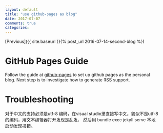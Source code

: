 ```yaml
---
layout: default
title: "use github-pages as blog"
date: 2017-07-07
comments: true
categories:
---
```


[Previous]({{ site.baseurl }}{% post_url 2016-07-14-second-blog %})

# GitHub Pages Guide

Follow the guide at [github-pages](https://pages.github.com/) to set up github pages as the personal blog.
Next step is to investigate how to generate RSS support.

# Troubleshooting
对于中文的支持必须是utf-8 编码，在visual studio里直接写中文，貌似不是utf-8的编码，用文本编辑器打开发现是乱发， 然后用
bundle exec jekyll serve 本地启动发现报错。